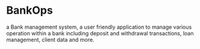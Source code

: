 # BankOps
a Bank management system, a user friendly application to manage various operation within a bank including deposit and withdrawal transactions, loan management, client data and more.
